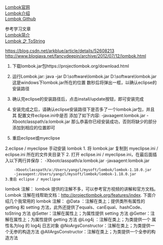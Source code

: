 [Lombok官网](https://projectlombok.org/)  
[Lombok介绍](http://zwitserloot.com)  
[Lombok Github](https://github.com/rzwitserloot/lombok)  


参考学习文章  
[Lombok简介](https://www.jianshu.com/p/365ea41b3573)  
[Lombok 之 ToString](https://blog.csdn.net/tuxedolinux/article/details/79340011)




https://blog.csdn.net/arkblue/article/details/52608213
http://www.blogjava.net/fancydeepin/archive/2012/07/12/lombok.html

1. 下载lombok.jar包https://projectlombok.org/download.html

2. 运行Lombok.jar: java -jar D:\software\lombok.jar D:\software\lombok.jar这是windows下lombok.jar所在的位置
  数秒后将弹出一框，以确认eclipse的安装路径</code>
3. 确认完eclipse的安装路径后，点击install/update按钮，即可安装完成

4. 安装完成之后，请确认eclipse安装路径下是否多了一个lombok.jar包，并且其
配置文件eclipse.ini中是否 添加了如下内容: </code>
    -javaagent:lombok.jar 
    -Xbootclasspath/a:lombok.jar 
那么恭喜你已经安装成功，否则将缺少的部分添加到相应的位置即可 </code>
5. 重启eclipse或myeclipse


2.eclipse / myeclipse 手动安装 lombok
    1. 将 lombok.jar 复制到 myeclipse.ini / eclipse.ini 所在的文件夹目录下
    2. 打开 eclipse.ini / myeclipse.ini，在最后面插入以下两行并保存：
        -Xbootclasspath/a:lombok.jar
        -javaagent:lombok.jar
        
        -Xbootclasspath/a:/Users/yangzl/mysoft/lombok/lombok-1.18.0.jar
        -javaagent:/Users/yangzl/mysoft/lombok/lombok-1.18.0.jar
    3.重启 eclipse / myeclipse

    
lombok 注解：
    lombok 提供的注解不多，可以参考官方视频的讲解和官方文档。
    Lombok 注解在线帮助文档：http://projectlombok.org/features/index.
    下面介绍几个我常用的 lombok 注解：
        @Data   ：注解在类上；提供类所有属性的 getting 和 setting 方法，此外还提供了equals、canEqual、hashCode、toString 方法
        @Setter：注解在属性上；为属性提供 setting 方法
        @Getter：注解在属性上；为属性提供 getting 方法
        @Log4j ：注解在类上；为类提供一个 属性名为log 的 log4j 日志对象
        @NoArgsConstructor：注解在类上；为类提供一个无参的构造方法
        @AllArgsConstructor：注解在类上；为类提供一个全参的构造方法




